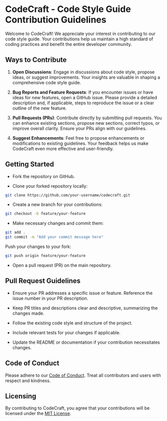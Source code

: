 # CodeCraft - Code Style Guide Contribution Guidelines

Welcome to CodeCraft! We appreciate your interest in contributing to our code style guide. Your contributions help us maintain a high standard of coding practices and benefit the entire developer community.

## Ways to Contribute

1. **Open Discussions**: Engage in discussions about code style, propose ideas, or suggest improvements. Your insights are valuable in shaping a comprehensive code style guide.

2. **Bug Reports and Feature Requests**: If you encounter issues or have ideas for new features, open a GitHub issue. Please provide a detailed description and, if applicable, steps to reproduce the issue or a clear outline of the new feature.

3. **Pull Requests (PRs)**: Contribute directly by submitting pull requests. You can enhance existing sections, propose new sections, correct typos, or improve overall clarity. Ensure your PRs align with our guidelines.

4. **Suggest Enhancements**: Feel free to propose enhancements or modifications to existing guidelines. Your feedback helps us make CodeCraft even more effective and user-friendly.

## Getting Started

- Fork the repository on GitHub.

- Clone your forked repository locally:

```bash
git clone https://github.com/your-username/codecraft.git
```

- Create a new branch for your contributions:

```bash
git checkout -b feature/your-feature
```

- Make necessary changes and commit them:

```bash
git add .
git commit -m "Add your commit message here"
```

Push your changes to your fork:

```bash
git push origin feature/your-feature
```

- Open a pull request (PR) on the main repository.

## Pull Request Guidelines

- Ensure your PR addresses a specific issue or feature. Reference the issue number in your PR description.

- Keep PR titles and descriptions clear and descriptive, summarizing the changes made.

- Follow the existing code style and structure of the project.

- Include relevant tests for your changes if applicable.

- Update the README or documentation if your contribution necessitates changes.

## Code of Conduct

Please adhere to our [Code of Conduct](./CODE_OF_CONDUCT.md). Treat all contributors and users with respect and kindness.

## Licensing

By contributing to CodeCraft, you agree that your contributions will be licensed under the [MIT License](./LICENSE.md).

